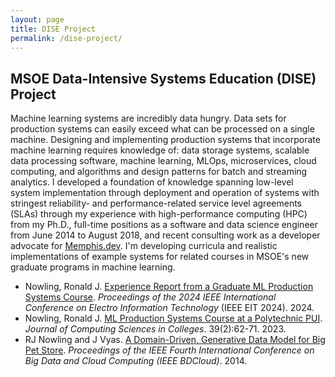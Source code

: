 ```yaml
---
layout: page
title: DISE Project
permalink: /dise-project/
---
```


## MSOE Data-Intensive Systems Education (DISE) Project
Machine learning systems are incredibly data hungry.  Data sets for production systems can easily exceed what can be
processed on a single machine.  Designing and implementing production systems that incorporate machine learning requires
knowledge of: data storage systems, scalable data processing software, machine learning, MLOps, microservices, cloud
computing, and algorithms and design patterns for batch and streaming analytics.  I developed a foundation of knowledge
spanning low-level system implementation through deployment and operation of systems with stringest reliability-
and performance-related service level agreements (SLAs) through my experience with high-performance computing (HPC) from my
Ph.D., full-time positions as a software and data science engineer from June 2014 to August 2018, and recent consulting work
as a developer advocate for [Memphis.dev](https://memphis.dev/).  I'm developing curricula and realistic
implementations of example systems for related courses in MSOE's new graduate programs in machine learning.

* Nowling, Ronald J. [Experience Report from a Graduate ML Production Systems Course](https://ieeexplore.ieee.org/abstract/document/10609876). *Proceedings of the 2024 IEEE International Conference on Electro Information Technology* (IEEE EIT 2024). 2024.
* Nowling, Ronald J. [ML Production Systems Course at a Polytechnic PUI](https://dl.acm.org/doi/10.5555/3636971.3636977). *Journal of Computing Sciences in Colleges*. 39(2):62-71. 2023.
* RJ Nowling and J Vyas. [A Domain-Driven, Generative Data Model for Big Pet Store](https://ieeexplore.ieee.org/abstract/document/7034765). *Proceedings of the IEEE Fourth International Conference on Big Data and Cloud Computing (IEEE BDCloud)*. 2014.
